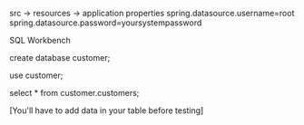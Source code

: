 src -> resources -> application properties
spring.datasource.username=root
spring.datasource.password=yoursystempassword


SQL Workbench

create database customer;

use customer;

select * from customer.customers;

[You'll have to add data in your table before testing]